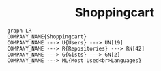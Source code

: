 <h1 align="center">Shoppingcart</h1>

```mermaid
graph LR
COMPANY_NAME{Shoppingcart}
COMPANY_NAME ---> U{Users} ---> UN[19]
COMPANY_NAME ---> R{Repositories} ---> RN[42]
COMPANY_NAME ---> G{Gists} ---> GN[2]
COMPANY_NAME ---> ML{Most Used<br>Languages}
```

